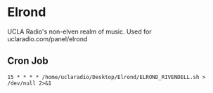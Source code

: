 # Elrond
UCLA Radio's non-elven realm of music. Used for uclaradio.com/panel/elrond

## Cron Job
```
15 * * * * /home/uclaradio/Desktop/Elrond/ELROND_RIVENDELL.sh > /dev/null 2>&1
```
